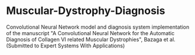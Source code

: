 # Muscular-Dystrophy-Diagnosis
Convolutional Neural Network model and diagnosis system implementation of the manuscript "A Convolutional Neural Network for the Automatic Diagnosis of Collagen VI related Muscular Dystrophies", Bazaga et al. (Submitted to Expert Systems With Applications)
